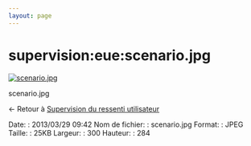 ```yaml
---
layout: page
---
```


supervision:eue:scenario.jpg
============================

[![scenario.jpg](../..//assets/media/supervision/eue/scenario.jpg@cache=&w=300&h=284 "scenario.jpg")](../..//assets/media/supervision/eue/scenario.jpg@cache= "Afficher le fichier original")

scenario.jpg

← Retour à [Supervision du ressenti
utilisateur](../../../supervision/eue/start.html "supervision:eue:start")

Date:
:   2013/03/29 09:42
Nom de fichier:
:   scenario.jpg
Format:
:   JPEG
Taille:
:   25KB
Largeur:
:   300
Hauteur:
:   284

